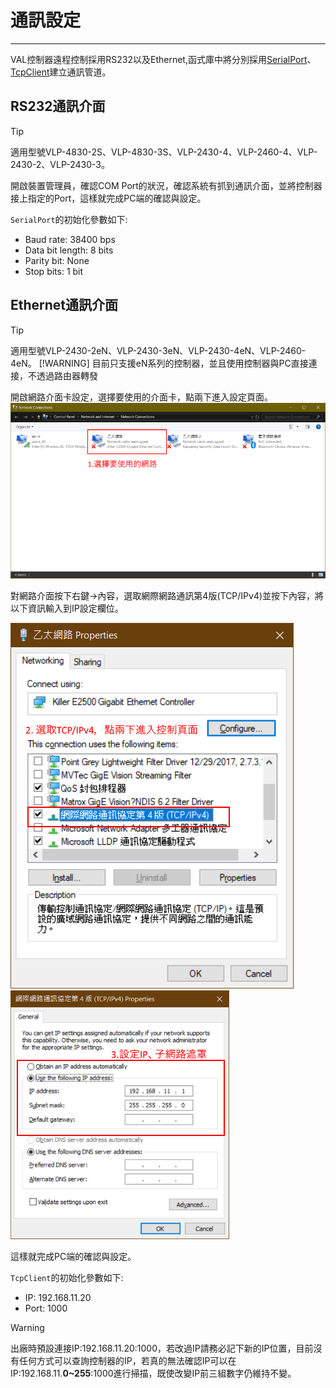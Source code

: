 # 通訊設定

* * * *

VAL控制器遠程控制採用RS232以及Ethernet,函式庫中將分別採用[SerialPort][]、[TcpClient][]建立通訊管道。

## RS232通訊介面

> [!Tip]
> 適用型號VLP-4830-2S、VLP-4830-3S、VLP-2430-4、VLP-2460-4、VLP-2430-2、VLP-2430-3。

開啟裝置管理員，確認COM Port的狀況，確認系統有抓到通訊介面，並將控制器接上指定的Port，這樣就完成PC端的確認與設定。

`SerialPort`的初始化參數如下:

- Baud rate: 38400 bps
- Data bit length: 8 bits
- Parity bit: None
- Stop bits: 1 bit

## Ethernet通訊介面

> [!Tip]
> 適用型號VLP-2430-2eN、VLP-2430-3eN、VLP-2430-4eN、VLP-2460-4eN。
> [!WARNING]
> 目前只支援eN系列的控制器，並且使用控制器與PC直接連接，不透過路由器轉發

開啟網路介面卡設定，選擇要使用的介面卡，點兩下進入設定頁面。
![IP設定][IPConfig0]

對網路介面按下右鍵->內容，選取網際網路通訊第4版(TCP/IPv4)並按下內容，將以下資訊輸入到IP設定欄位。

![IP設定][IPConfig2]![IP設定][IPConfig1]

這樣就完成PC端的確認與設定。

`TcpClient`的初始化參數如下:

- IP: 192.168.11.20
- Port: 1000

> [!WARNING]
> 出廠時預設連接IP:192.168.11.20:1000，若改過IP請務必記下新的IP位置，目前沒有任何方式可以查詢控制器的IP，若真的無法確認IP可以在IP:192.168.11.**0~255**:1000進行掃描，既使改變IP前三組數字仍維持不變。

[SerialPort]:    https://docs.microsoft.com/zh-tw/dotnet/api/system.io.ports.serialport?view=netframework-4.7.2     "SerialPort"
[TcpClient]:     https://docs.microsoft.com/zh-tw/dotnet/api/system.net.sockets.tcpclient?view=netframework-4.7.2   "TcpClient"
[IPConfig0]:     ../images/IPConfig0.png
[IPConfig1]:     ../images/IPConfig1.png
[IPConfig2]:     ../images/IPConfig2.png